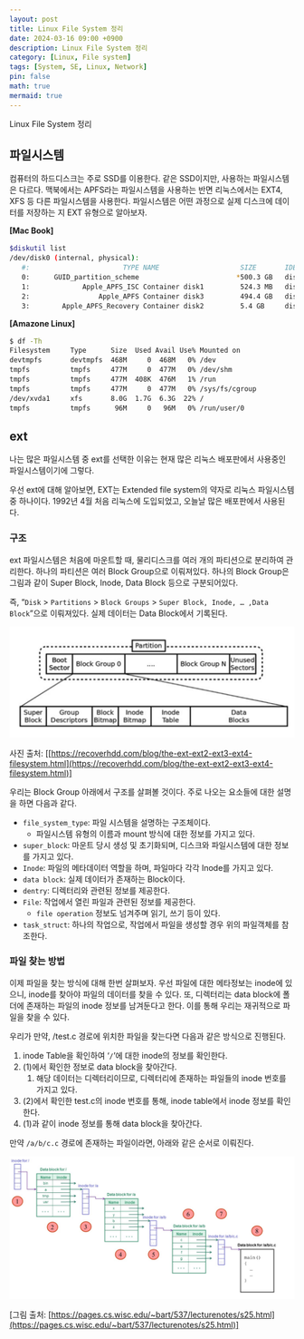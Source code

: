 ```yaml
---
layout: post
title: Linux File System 정리
date: 2024-03-16 09:00 +0900 
description: Linux File System 정리
category: [Linux, File system] 
tags: [System, SE, Linux, Network]
pin: false
math: true
mermaid: true
---
```

Linux File System 정리
<!--more-->


## 파일시스템


컴퓨터의 하드디스크는 주로 SSD를 이용한다. 같은 SSD이지만, 사용하는 파일시스템은 다르다. 맥북에서는 APFS라는 파일시스템을 사용하는 반면 리눅스에서는 EXT4, XFS 등 다른 파일시스템을 사용한다. 파일시스템은 어떤 과정으로 실제 디스크에 데이터를 저장하는 지 EXT 유형으로 알아보자.


**[Mac Book]**


```bash
$diskutil list
/dev/disk0 (internal, physical):
   #:                       TYPE NAME                    SIZE       IDENTIFIER
   0:      GUID_partition_scheme                        *500.3 GB   disk0
   1:             Apple_APFS_ISC Container disk1         524.3 MB   disk0s1
   2:                 Apple_APFS Container disk3         494.4 GB   disk0s2
   3:        Apple_APFS_Recovery Container disk2         5.4 GB     disk0s3
```


**[Amazone Linux]**


```bash
$ df -Th
Filesystem     Type      Size  Used Avail Use% Mounted on
devtmpfs       devtmpfs  468M     0  468M   0% /dev
tmpfs          tmpfs     477M     0  477M   0% /dev/shm
tmpfs          tmpfs     477M  408K  476M   1% /run
tmpfs          tmpfs     477M     0  477M   0% /sys/fs/cgroup
/dev/xvda1     xfs       8.0G  1.7G  6.3G  22% /
tmpfs          tmpfs      96M     0   96M   0% /run/user/0
```


## ext


나는 많은 파일시스템 중 ext를 선택한 이유는 현재 많은 리눅스 배포판에서 사용중인 파일시스템이기에 그렇다.


우선 ext에 대해 알아보면, EXT는 Extended file system의 약자로 리눅스 파일시스템 중 하나이다. 1992년 4월 처음 리눅스에 도입되었고, 오늘날 많은 배포판에서 사용된다. 


### 구조


ext 파일시스템은 처음에 마운트할 때, 물리디스크를 여러 개의 파티션으로 분리하여 관리한다. 하나의 파티션은 여러 Block Group으로 이뤄져있다. 하나의 Block Group은 그림과 같이 Super Block, Inode, Data Block 등으로 구분되어있다.


즉, “`Disk` > `Partitions` > `Block Groups` > `Super Block, Inode, … ,Data Block`”으로 이뤄져있다. 실제 데이터는 Data Block에서 기록된다.


![Untitled.png](/assets/img/post/Linux%20File%20System%20정리/2.png)

사진 출처: [[https://recoverhdd.com/blog/the-ext-ext2-ext3-ext4-filesystem.html](https://recoverhdd.com/blog/the-ext-ext2-ext3-ext4-filesystem.html)]


우리는 Block Group 아래에서 구조를 살펴볼 것이다. 주로 나오는 요소들에 대한 설명을 하면 다음과 같다.

- `file_system_type`: 파일 시스템을 설명하는 구조체이다.
	- 파일시스템 유형의 이름과 mount 방식에 대한 정보를 가지고 있다.
- `super_block`: 마운트 당시 생성 및 초기화되며, 디스크와 파일시스템에 대한 정보를 가지고 있다.
- `Inode`: 파일의 메타데이터 역할을 하며, 파일마다 각각 Inode를 가지고 있다.
- `data block`: 실제 데이터가 존재하는 Block이다.
- `dentry`: 디렉터리와 관련된 정보를 제공한다.
- `File`: 작업에서 열린 파일과 관련된 정보를 제공한다.
	- `file operation` 정보도 넘겨주며 읽기, 쓰기 등이 있다.
- `task_struct`: 하나의 작업으로, 작업에서 파일을 생성할 경우 위의 파일객체를 참조한다.

### 파일 찾는 방법


이제 파일을 찾는 방식에 대해 한번 살펴보자. 우선 파일에 대한 메타정보는 inode에 있으니, inode를 찾아야 파일의 데이터를 찾을 수 있다. 또, 디렉터리는 data block에 폴더에 존재하는 파일의 inode 정보를 남겨둔다고 한다. 이를 통해 우리는 재귀적으로 파일을 찾을 수 있다.


우리가 만약, /test.c 경로에 위치한 파일을 찾는다면 다음과 같은 방식으로 진행된다. 

1. inode Table을 확인하여 ‘`/`’에 대한 inode의 정보를 확인한다.
2. (1)에서 확인한 정보로 data block을 찾아간다.
	1. 해당 데이터는 디렉터리이므로, 디렉터리에 존재하는 파일들의 inode 번호를 가지고 있다.
3. (2)에서 확인한 test.c의 inode 번호를 통해, inode table에서 inode 정보를 확인한다.
4. (1)과 같이 inode 정보를 통해 data block을 찾아간다.

만약 `/a/b/c.c` 경로에 존재하는 파일이라면, 아래와 같은 순서로 이뤄진다. 


![dirinode.jpg](/assets/img/post/Linux%20File%20System%20정리/5.jpg)


[그림 출처: [https://pages.cs.wisc.edu/~bart/537/lecturenotes/s25.html](https://pages.cs.wisc.edu/~bart/537/lecturenotes/s25.html)]


